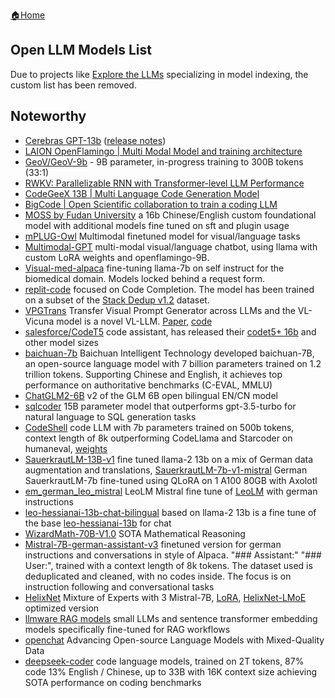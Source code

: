[🏠Home](README.md)

## Open LLM Models List

Due to projects like [Explore the LLMs](https://llm.extractum.io/) specializing in model indexing, the custom list has been removed.


## Noteworthy

- [Cerebras GPT-13b](https://huggingface.co/cerebras) ([release notes](https://www.cerebras.net/blog/cerebras-gpt-a-family-of-open-compute-efficient-large-language-models/))
- [LAION OpenFlamingo | Multi Modal Model and training architecture](https://github.com/mlfoundations/open_flamingo)
- [GeoV/GeoV-9b](https://huggingface.co/GeoV/GeoV-9b) - 9B parameter, in-progress training to 300B tokens (33:1)
- [RWKV: Parallelizable RNN with Transformer-level LLM Performance](https://github.com/BlinkDL/RWKV-LM)
- [CodeGeeX 13B | Multi Language Code Generation Model](https://huggingface.co/spaces/THUDM/CodeGeeX)
- [BigCode | Open Scientific collaboration to train a coding LLM](https://huggingface.co/bigcode)
- [MOSS by Fudan University](https://github.com/OpenLMLab/MOSS) a 16b Chinese/English custom foundational model with additional models fine tuned on sft and plugin usage
- [mPLUG-Owl](https://github.com/X-PLUG/mPLUG-Owl) Multimodal finetuned model for visual/language tasks
- [Multimodal-GPT](https://github.com/open-mmlab/Multimodal-GPT) multi-modal visual/language chatbot, using llama with custom LoRA weights and openflamingo-9B.
- [Visual-med-alpaca](https://github.com/cambridgeltl/visual-med-alpaca) fine-tuning llama-7b on self instruct for the biomedical domain. Models locked behind a request form.
- [replit-code](https://huggingface.co/replit/) focused on Code Completion. The model has been trained on a subset of the [Stack Dedup v1.2](https://arxiv.org/abs/2211.15533) dataset.
- [VPGTrans](https://vpgtrans.github.io/) Transfer Visual Prompt Generator across LLMs and the VL-Vicuna model is a novel VL-LLM. [Paper](https://arxiv.org/abs/2305.01278), [code](https://github.com/VPGTrans/VPGTrans)
- [salesforce/CodeT5](https://github.com/salesforce/codet5) code assistant, has released their [codet5+ 16b](https://huggingface.co/Salesforce/codet5p-16b) and other model sizes
- [baichuan-7b](https://github.com/baichuan-inc/baichuan-7B) Baichuan Intelligent Technology developed baichuan-7B, an open-source language model with 7 billion parameters trained on 1.2 trillion tokens. Supporting Chinese and English, it achieves top performance on authoritative benchmarks (C-EVAL, MMLU)
- [ChatGLM2-6B](https://github.com/THUDM/ChatGLM2-6B) v2 of the GLM 6B open bilingual EN/CN model
- [sqlcoder](https://github.com/defog-ai/sqlcoder) 15B parameter model that outperforms gpt-3.5-turbo for natural language to SQL generation tasks
- [CodeShell](https://github.com/WisdomShell/codeshell/blob/main/README_EN.md) code LLM with 7b parameters trained on 500b tokens, context length of 8k outperforming CodeLlama and Starcoder on humaneval, [weights](https://huggingface.co/WisdomShell/CodeShell)
- [SauerkrautLM-13B-v1](https://huggingface.co/VAGOsolutions/SauerkrautLM-13b-v1) fine tuned llama-2 13b on a mix of German data augmentation and translations, [SauerkrautLM-7b-v1-mistral](https://huggingface.co/VAGOsolutions/SauerkrautLM-7b-v1-mistral) German SauerkrautLM-7b fine-tuned using QLoRA on 1 A100 80GB with Axolotl
- [em_german_leo_mistral](https://huggingface.co/jphme/em_german_leo_mistral) LeoLM Mistral fine tune of [LeoLM](https://huggingface.co/LeoLM/leo-hessianai-13b) with german instructions
- [leo-hessianai-13b-chat-bilingual](https://huggingface.co/LeoLM/leo-hessianai-13b-chat-bilingual) based on llama-2 13b is a fine tune of the base [leo-hessianai-13b](https://huggingface.co/LeoLM/leo-hessianai-13b) for chat
- [WizardMath-70B-V1.0](https://huggingface.co/WizardLM/WizardMath-70B-V1.0) SOTA Mathematical Reasoning
- [Mistral-7B-german-assistant-v3](https://huggingface.co/flozi00/Mistral-7B-german-assistant-v3) finetuned version for german instructions and conversations in style of Alpaca. "### Assistant:" "### User:", trained with a context length of 8k tokens. The dataset used is deduplicated and cleaned, with no codes inside. The focus is on instruction following and conversational tasks
- [HelixNet](https://huggingface.co/migtissera/HelixNet) Mixture of Experts with 3 Mistral-7B, [LoRA](https://huggingface.co/rhysjones/HelixNet-LMoE-Actor), [HelixNet-LMoE](https://huggingface.co/rhysjones/HelixNet-LMoE-6.0bpw-h6-exl2) optimized version
- [llmware RAG models](https://huggingface.co/llmware) small LLMs and sentence transformer embedding models specifically fine-tuned for RAG workflows
- [openchat](https://github.com/imoneoi/openchat) Advancing Open-source Language Models with Mixed-Quality Data
- [deepseek-coder](https://github.com/deepseek-ai/DeepSeek-Coder) code language models, trained on 2T tokens, 87% code 13% English / Chinese, up to 33B with 16K context size achieving SOTA performance on coding benchmarks